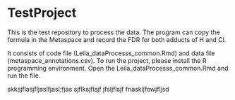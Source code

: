# TestProject
 This is the test repository to process the data. The program can copy the formula in the Metaspace and record the FDR for both adducts of H and Cl.
 
 It consists of code file (Leila_dataProcesss_common.Rmd) and data file (metaspace_annotations.csv). To run the project, please install the R programming environment. Open the Leila_dataProcesss_common.Rmd and run the file.


skksjflasjfljaslfjasl;fjas
sjflksjflsjf
jfsljflsjf
fnaskljfowjfljsd

